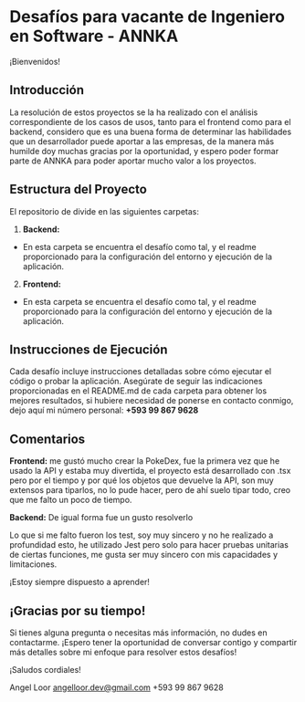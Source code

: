 # Desafíos para vacante de Ingeniero en Software - ANNKA

¡Bienvenidos!

## Introducción

La resolución de estos proyectos se la ha realizado con el análisis correspondiente de los casos de usos, tanto para el frontend como para el backend, considero que es una buena forma de determinar las habilidades que un desarrollador puede aportar a las empresas, de la manera más humilde doy muchas gracias por la oportunidad, y espero poder formar parte de ANNKA para poder aportar mucho valor a los proyectos.

## Estructura del Proyecto

El repositorio de divide en las siguientes carpetas:

1. **Backend:**

- En esta carpeta se encuentra el desafío como tal, y el readme proporcionado para la configuración del entorno y ejecución de la aplicación.

2. **Frontend:**

- En esta carpeta se encuentra el desafío como tal, y el readme proporcionado para la configuración del entorno y ejecución de la aplicación.

## Instrucciones de Ejecución

Cada desafío incluye instrucciones detalladas sobre cómo ejecutar el código o probar la aplicación. Asegúrate de seguir las indicaciones proporcionadas en el README.md de cada carpeta para obtener los mejores resultados, si hubiere necesidad de ponerse en contacto conmigo, dejo aquí mi número personal: **+593 99 867 9628**

## Comentarios

**Frontend:** me gustó mucho crear la PokeDex, fue la primera vez que he usado la API y estaba muy divertida, el proyecto está desarrollado con .tsx pero por el tiempo y por qué los objetos que devuelve la API, son muy extensos para tiparlos, no lo pude hacer, pero de ahí suelo tipar todo, creo que me falto un poco de tiempo.

**Backend:** De igual forma fue un gusto resolverlo

Lo que si me falto fueron los test, soy muy sincero y no he realizado a profundidad esto, he utilizado Jest pero solo para hacer pruebas unitarias de ciertas funciones, me gusta ser muy sincero con mis capacidades y limitaciones.

¡Estoy siempre dispuesto a aprender!

## ¡Gracias por su tiempo!

Si tienes alguna pregunta o necesitas más información, no dudes en contactarme. ¡Espero tener la oportunidad de conversar contigo y compartir más detalles sobre mi enfoque para resolver estos desafíos!

¡Saludos cordiales!

Angel Loor
angelloor.dev@gmail.com
+593 99 867 9628
